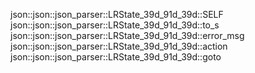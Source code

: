 json::json::json_parser::LRState_39d_91d_39d::SELF
json::json::json_parser::LRState_39d_91d_39d::to_s
json::json::json_parser::LRState_39d_91d_39d::error_msg
json::json::json_parser::LRState_39d_91d_39d::action
json::json::json_parser::LRState_39d_91d_39d::goto